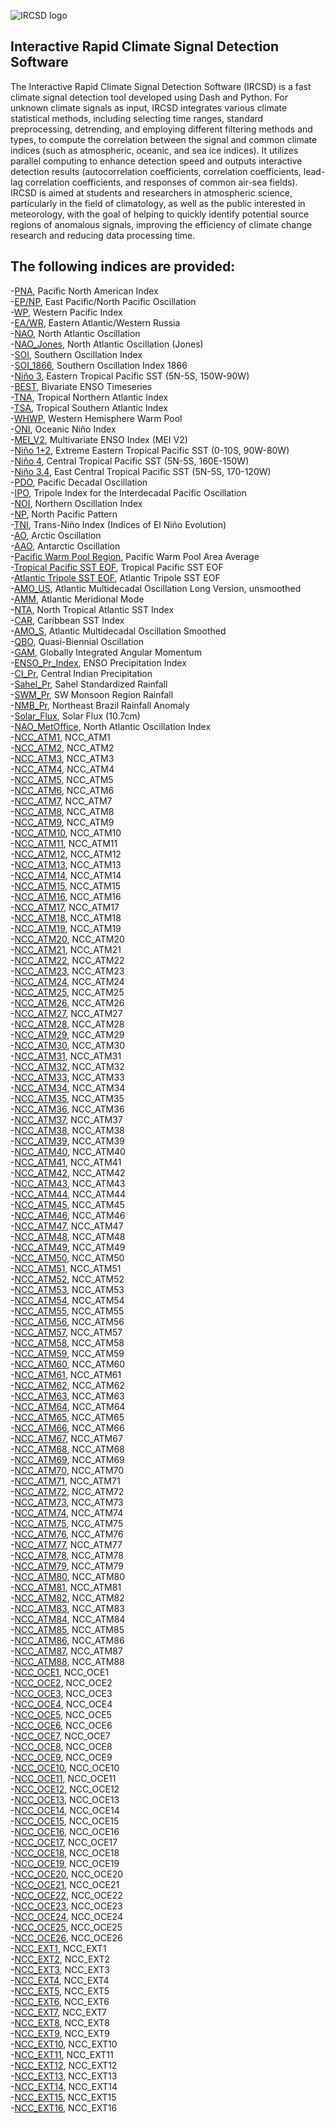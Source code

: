 ![IRCSD logo](assets/IRCSD.png)

## Interactive Rapid Climate Signal Detection Software

The Interactive Rapid Climate Signal Detection Software (IRCSD) is a fast climate signal detection tool developed using Dash and Python. For unknown climate signals as input, IRCSD integrates various climate statistical methods, including selecting time ranges, standard preprocessing, detrending, and employing different filtering methods and types, to compute the correlation between the signal and common climate indices (such as atmospheric, oceanic, and sea ice indices). It utilizes parallel computing to enhance detection speed and outputs interactive detection results (autocorrelation coefficients, correlation coefficients, lead-lag correlation coefficients, and responses of common air-sea fields). IRCSD is aimed at students and researchers in atmospheric science, particularly in the field of climatology, as well as the public interested in meteorology, with the goal of helping to quickly identify potential source regions of anomalous signals, improving the efficiency of climate change research and reducing data processing time.

## The following indices are provided:

-[PNA](https://www.psl.noaa.gov/data/correlation/pna.data),
Pacific North American Index  
-[EP/NP](https://www.psl.noaa.gov/data/correlation/epo.data),
East Pacific/North Pacific Oscillation  
-[WP](https://www.psl.noaa.gov/data/correlation/wp.data),
Western Pacific Index  
-[EA/WR](https://www.psl.noaa.gov/data/correlation/ea.data),
Eastern Atlantic/Western Russia  
-[NAO](https://www.psl.noaa.gov/data/correlation/nao.data),
North Atlantic Oscillation  
-[NAO_Jones](https://www.psl.noaa.gov/data/correlation/jonesnao.data),
North Atlantic Oscillation (Jones)  
-[SOI](https://www.psl.noaa.gov/data/correlation/soi.data),
Southern Oscillation Index  
-[SOI_1866](https://climatedataguide.ucar.edu/sites/default/files/2024-04/darwin.anom_.txt),
Southern Oscillation Index 1866  
-[Niño 3](https://www.psl.noaa.gov/data/correlation/nina3.anom.data),
Eastern Tropical Pacific SST (5N-5S, 150W-90W)  
-[BEST](https://www.psl.noaa.gov/data/correlation/censo.long.data),
Bivariate ENSO Timeseries  
-[TNA](https://www.psl.noaa.gov/data/correlation/tna.data),
Tropical Northern Atlantic Index  
-[TSA](https://www.psl.noaa.gov/data/correlation/tsa.data),
Tropical Southern Atlantic Index  
-[WHWP](https://www.psl.noaa.gov/data/correlation/whwp.data),
Western Hemisphere Warm Pool  
-[ONI](https://www.psl.noaa.gov/data/correlation/oni.data),
Oceanic Niño Index  
-[MEI_V2](https://www.psl.noaa.gov/enso/mei/data/meiv2.data),
Multivariate ENSO Index (MEI V2)  
-[Niño 1+2](https://www.psl.noaa.gov/data/correlation/nina1.anom.data),
Extreme Eastern Tropical Pacific SST (0-10S, 90W-80W)  
-[Niño 4](https://www.psl.noaa.gov/data/correlation/nina4.anom.data),
Central Tropical Pacific SST (5N-5S, 160E-150W)  
-[Niño 3.4](https://www.psl.noaa.gov/data/correlation/nina34.anom.data),
East Central Tropical Pacific SST (5N-5S, 170-120W)  
-[PDO](https://www.psl.noaa.gov/data/correlation/pdo.data),
Pacific Decadal Oscillation  
-[IPO](https://www.psl.noaa.gov/data/timeseries/IPOTPI/ipotpi.hadisst2.data),
Tripole Index for the Interdecadal Pacific Oscillation  
-[NOI](https://www.psl.noaa.gov/data/correlation/noi.data),
Northern Oscillation Index  
-[NP](https://www.psl.noaa.gov/data/correlation/np.data),
North Pacific Pattern  
-[TNI](https://www.psl.noaa.gov/data/correlation/tni.data),
Trans-Niño Index (Indices of El Niño Evolution)  
-[AO](https://www.psl.noaa.gov/data/correlation/ao.data),
Arctic Oscillation  
-[AAO](https://www.psl.noaa.gov/data/correlation/aao.data),
Antarctic Oscillation  
-[Pacific Warm Pool Region](https://www.psl.noaa.gov/data/correlation/pacwarm.data),
Pacific Warm Pool Area Average  
-[Tropical Pacific SST EOF](https://psl.noaa.gov/data/correlation/eofpac.data),
Tropical Pacific SST EOF  
-[Atlantic Tripole SST EOF](https://www.psl.noaa.gov/data/correlation/atltri.data),
Atlantic Tripole SST EOF  
-[AMO_US](https://www.psl.noaa.gov/data/correlation/amon.us.data),
Atlantic Multidecadal Oscillation Long Version, unsmoothed  
-[AMM](https://www.psl.noaa.gov/data/timeseries/monthly/AMM/ammsst.data),
Atlantic Meridional Mode  
-[NTA](https://www.psl.noaa.gov/data/correlation/NTA_ersst.data),
North Tropical Atlantic SST Index  
-[CAR](https://www.psl.noaa.gov/data/correlation/CAR_ersst.data),
Caribbean SST Index  
-[AMO_S](https://www.psl.noaa.gov/data/correlation/amon.sm.data),
Atlantic Multidecadal Oscillation Smoothed  
-[QBO](https://www.psl.noaa.gov/data/correlation/qbo.data),
Quasi-Biennial Oscillation  
-[GAM](https://www.psl.noaa.gov/data/correlation/glaam.data.scaled),
Globally Integrated Angular Momentum  
-[ENSO_Pr_Index](https://www.psl.noaa.gov/data/correlation/espi.data),
ENSO Precipitation Index  
-[CI_Pr](https://www.psl.noaa.gov/data/correlation/indiamon.data),
Central Indian Precipitation  
-[Sahel_Pr](https://www.psl.noaa.gov/data/correlation/sahelrain.data),
Sahel Standardized Rainfall  
-[SWM_Pr](https://www.psl.noaa.gov/data/correlation/swmonsoon.data),
SW Monsoon Region Rainfall  
-[NMB_Pr](https://www.psl.noaa.gov/data/correlation/brazilrain.data),
Northeast Brazil Rainfall Anomaly  
-[Solar_Flux](https://www.psl.noaa.gov/data/correlation/solar.data),
Solar Flux (10.7cm)  
-[NAO_MetOffice](https://crudata.uea.ac.uk/cru/data/nao/nao_3dp.dat),
North Atlantic Oscillation Index  
-[NCC_ATM1](http://cmdp.ncc-cma.net/Monitoring/cn_index_130.php),
NCC_ATM1  
-[NCC_ATM2](http://cmdp.ncc-cma.net/Monitoring/cn_index_130.php),
NCC_ATM2  
-[NCC_ATM3](http://cmdp.ncc-cma.net/Monitoring/cn_index_130.php),
NCC_ATM3  
-[NCC_ATM4](http://cmdp.ncc-cma.net/Monitoring/cn_index_130.php),
NCC_ATM4  
-[NCC_ATM5](http://cmdp.ncc-cma.net/Monitoring/cn_index_130.php),
NCC_ATM5  
-[NCC_ATM6](http://cmdp.ncc-cma.net/Monitoring/cn_index_130.php),
NCC_ATM6  
-[NCC_ATM7](http://cmdp.ncc-cma.net/Monitoring/cn_index_130.php),
NCC_ATM7  
-[NCC_ATM8](http://cmdp.ncc-cma.net/Monitoring/cn_index_130.php),
NCC_ATM8  
-[NCC_ATM9](http://cmdp.ncc-cma.net/Monitoring/cn_index_130.php),
NCC_ATM9  
-[NCC_ATM10](http://cmdp.ncc-cma.net/Monitoring/cn_index_130.php),
NCC_ATM10  
-[NCC_ATM11](http://cmdp.ncc-cma.net/Monitoring/cn_index_130.php),
NCC_ATM11  
-[NCC_ATM12](http://cmdp.ncc-cma.net/Monitoring/cn_index_130.php),
NCC_ATM12  
-[NCC_ATM13](http://cmdp.ncc-cma.net/Monitoring/cn_index_130.php),
NCC_ATM13  
-[NCC_ATM14](http://cmdp.ncc-cma.net/Monitoring/cn_index_130.php),
NCC_ATM14  
-[NCC_ATM15](http://cmdp.ncc-cma.net/Monitoring/cn_index_130.php),
NCC_ATM15  
-[NCC_ATM16](http://cmdp.ncc-cma.net/Monitoring/cn_index_130.php),
NCC_ATM16  
-[NCC_ATM17](http://cmdp.ncc-cma.net/Monitoring/cn_index_130.php),
NCC_ATM17  
-[NCC_ATM18](http://cmdp.ncc-cma.net/Monitoring/cn_index_130.php),
NCC_ATM18  
-[NCC_ATM19](http://cmdp.ncc-cma.net/Monitoring/cn_index_130.php),
NCC_ATM19  
-[NCC_ATM20](http://cmdp.ncc-cma.net/Monitoring/cn_index_130.php),
NCC_ATM20  
-[NCC_ATM21](http://cmdp.ncc-cma.net/Monitoring/cn_index_130.php),
NCC_ATM21  
-[NCC_ATM22](http://cmdp.ncc-cma.net/Monitoring/cn_index_130.php),
NCC_ATM22  
-[NCC_ATM23](http://cmdp.ncc-cma.net/Monitoring/cn_index_130.php),
NCC_ATM23  
-[NCC_ATM24](http://cmdp.ncc-cma.net/Monitoring/cn_index_130.php),
NCC_ATM24  
-[NCC_ATM25](http://cmdp.ncc-cma.net/Monitoring/cn_index_130.php),
NCC_ATM25  
-[NCC_ATM26](http://cmdp.ncc-cma.net/Monitoring/cn_index_130.php),
NCC_ATM26  
-[NCC_ATM27](http://cmdp.ncc-cma.net/Monitoring/cn_index_130.php),
NCC_ATM27  
-[NCC_ATM28](http://cmdp.ncc-cma.net/Monitoring/cn_index_130.php),
NCC_ATM28  
-[NCC_ATM29](http://cmdp.ncc-cma.net/Monitoring/cn_index_130.php),
NCC_ATM29  
-[NCC_ATM30](http://cmdp.ncc-cma.net/Monitoring/cn_index_130.php),
NCC_ATM30  
-[NCC_ATM31](http://cmdp.ncc-cma.net/Monitoring/cn_index_130.php),
NCC_ATM31  
-[NCC_ATM32](http://cmdp.ncc-cma.net/Monitoring/cn_index_130.php),
NCC_ATM32  
-[NCC_ATM33](http://cmdp.ncc-cma.net/Monitoring/cn_index_130.php),
NCC_ATM33  
-[NCC_ATM34](http://cmdp.ncc-cma.net/Monitoring/cn_index_130.php),
NCC_ATM34  
-[NCC_ATM35](http://cmdp.ncc-cma.net/Monitoring/cn_index_130.php),
NCC_ATM35  
-[NCC_ATM36](http://cmdp.ncc-cma.net/Monitoring/cn_index_130.php),
NCC_ATM36  
-[NCC_ATM37](http://cmdp.ncc-cma.net/Monitoring/cn_index_130.php),
NCC_ATM37  
-[NCC_ATM38](http://cmdp.ncc-cma.net/Monitoring/cn_index_130.php),
NCC_ATM38  
-[NCC_ATM39](http://cmdp.ncc-cma.net/Monitoring/cn_index_130.php),
NCC_ATM39  
-[NCC_ATM40](http://cmdp.ncc-cma.net/Monitoring/cn_index_130.php),
NCC_ATM40  
-[NCC_ATM41](http://cmdp.ncc-cma.net/Monitoring/cn_index_130.php),
NCC_ATM41  
-[NCC_ATM42](http://cmdp.ncc-cma.net/Monitoring/cn_index_130.php),
NCC_ATM42  
-[NCC_ATM43](http://cmdp.ncc-cma.net/Monitoring/cn_index_130.php),
NCC_ATM43  
-[NCC_ATM44](http://cmdp.ncc-cma.net/Monitoring/cn_index_130.php),
NCC_ATM44  
-[NCC_ATM45](http://cmdp.ncc-cma.net/Monitoring/cn_index_130.php),
NCC_ATM45  
-[NCC_ATM46](http://cmdp.ncc-cma.net/Monitoring/cn_index_130.php),
NCC_ATM46  
-[NCC_ATM47](http://cmdp.ncc-cma.net/Monitoring/cn_index_130.php),
NCC_ATM47  
-[NCC_ATM48](http://cmdp.ncc-cma.net/Monitoring/cn_index_130.php),
NCC_ATM48  
-[NCC_ATM49](http://cmdp.ncc-cma.net/Monitoring/cn_index_130.php),
NCC_ATM49  
-[NCC_ATM50](http://cmdp.ncc-cma.net/Monitoring/cn_index_130.php),
NCC_ATM50  
-[NCC_ATM51](http://cmdp.ncc-cma.net/Monitoring/cn_index_130.php),
NCC_ATM51  
-[NCC_ATM52](http://cmdp.ncc-cma.net/Monitoring/cn_index_130.php),
NCC_ATM52  
-[NCC_ATM53](http://cmdp.ncc-cma.net/Monitoring/cn_index_130.php),
NCC_ATM53  
-[NCC_ATM54](http://cmdp.ncc-cma.net/Monitoring/cn_index_130.php),
NCC_ATM54  
-[NCC_ATM55](http://cmdp.ncc-cma.net/Monitoring/cn_index_130.php),
NCC_ATM55  
-[NCC_ATM56](http://cmdp.ncc-cma.net/Monitoring/cn_index_130.php),
NCC_ATM56  
-[NCC_ATM57](http://cmdp.ncc-cma.net/Monitoring/cn_index_130.php),
NCC_ATM57  
-[NCC_ATM58](http://cmdp.ncc-cma.net/Monitoring/cn_index_130.php),
NCC_ATM58  
-[NCC_ATM59](http://cmdp.ncc-cma.net/Monitoring/cn_index_130.php),
NCC_ATM59  
-[NCC_ATM60](http://cmdp.ncc-cma.net/Monitoring/cn_index_130.php),
NCC_ATM60  
-[NCC_ATM61](http://cmdp.ncc-cma.net/Monitoring/cn_index_130.php),
NCC_ATM61  
-[NCC_ATM62](http://cmdp.ncc-cma.net/Monitoring/cn_index_130.php),
NCC_ATM62  
-[NCC_ATM63](http://cmdp.ncc-cma.net/Monitoring/cn_index_130.php),
NCC_ATM63  
-[NCC_ATM64](http://cmdp.ncc-cma.net/Monitoring/cn_index_130.php),
NCC_ATM64  
-[NCC_ATM65](http://cmdp.ncc-cma.net/Monitoring/cn_index_130.php),
NCC_ATM65  
-[NCC_ATM66](http://cmdp.ncc-cma.net/Monitoring/cn_index_130.php),
NCC_ATM66  
-[NCC_ATM67](http://cmdp.ncc-cma.net/Monitoring/cn_index_130.php),
NCC_ATM67  
-[NCC_ATM68](http://cmdp.ncc-cma.net/Monitoring/cn_index_130.php),
NCC_ATM68  
-[NCC_ATM69](http://cmdp.ncc-cma.net/Monitoring/cn_index_130.php),
NCC_ATM69  
-[NCC_ATM70](http://cmdp.ncc-cma.net/Monitoring/cn_index_130.php),
NCC_ATM70  
-[NCC_ATM71](http://cmdp.ncc-cma.net/Monitoring/cn_index_130.php),
NCC_ATM71  
-[NCC_ATM72](http://cmdp.ncc-cma.net/Monitoring/cn_index_130.php),
NCC_ATM72  
-[NCC_ATM73](http://cmdp.ncc-cma.net/Monitoring/cn_index_130.php),
NCC_ATM73  
-[NCC_ATM74](http://cmdp.ncc-cma.net/Monitoring/cn_index_130.php),
NCC_ATM74  
-[NCC_ATM75](http://cmdp.ncc-cma.net/Monitoring/cn_index_130.php),
NCC_ATM75  
-[NCC_ATM76](http://cmdp.ncc-cma.net/Monitoring/cn_index_130.php),
NCC_ATM76  
-[NCC_ATM77](http://cmdp.ncc-cma.net/Monitoring/cn_index_130.php),
NCC_ATM77  
-[NCC_ATM78](http://cmdp.ncc-cma.net/Monitoring/cn_index_130.php),
NCC_ATM78  
-[NCC_ATM79](http://cmdp.ncc-cma.net/Monitoring/cn_index_130.php),
NCC_ATM79  
-[NCC_ATM80](http://cmdp.ncc-cma.net/Monitoring/cn_index_130.php),
NCC_ATM80  
-[NCC_ATM81](http://cmdp.ncc-cma.net/Monitoring/cn_index_130.php),
NCC_ATM81  
-[NCC_ATM82](http://cmdp.ncc-cma.net/Monitoring/cn_index_130.php),
NCC_ATM82  
-[NCC_ATM83](http://cmdp.ncc-cma.net/Monitoring/cn_index_130.php),
NCC_ATM83  
-[NCC_ATM84](http://cmdp.ncc-cma.net/Monitoring/cn_index_130.php),
NCC_ATM84  
-[NCC_ATM85](http://cmdp.ncc-cma.net/Monitoring/cn_index_130.php),
NCC_ATM85  
-[NCC_ATM86](http://cmdp.ncc-cma.net/Monitoring/cn_index_130.php),
NCC_ATM86  
-[NCC_ATM87](http://cmdp.ncc-cma.net/Monitoring/cn_index_130.php),
NCC_ATM87  
-[NCC_ATM88](http://cmdp.ncc-cma.net/Monitoring/cn_index_130.php),
NCC_ATM88  
-[NCC_OCE1](http://cmdp.ncc-cma.net/Monitoring/cn_index_130.php),
NCC_OCE1  
-[NCC_OCE2](http://cmdp.ncc-cma.net/Monitoring/cn_index_130.php),
NCC_OCE2  
-[NCC_OCE3](http://cmdp.ncc-cma.net/Monitoring/cn_index_130.php),
NCC_OCE3  
-[NCC_OCE4](http://cmdp.ncc-cma.net/Monitoring/cn_index_130.php),
NCC_OCE4  
-[NCC_OCE5](http://cmdp.ncc-cma.net/Monitoring/cn_index_130.php),
NCC_OCE5  
-[NCC_OCE6](http://cmdp.ncc-cma.net/Monitoring/cn_index_130.php),
NCC_OCE6  
-[NCC_OCE7](http://cmdp.ncc-cma.net/Monitoring/cn_index_130.php),
NCC_OCE7  
-[NCC_OCE8](http://cmdp.ncc-cma.net/Monitoring/cn_index_130.php),
NCC_OCE8  
-[NCC_OCE9](http://cmdp.ncc-cma.net/Monitoring/cn_index_130.php),
NCC_OCE9  
-[NCC_OCE10](http://cmdp.ncc-cma.net/Monitoring/cn_index_130.php),
NCC_OCE10  
-[NCC_OCE11](http://cmdp.ncc-cma.net/Monitoring/cn_index_130.php),
NCC_OCE11  
-[NCC_OCE12](http://cmdp.ncc-cma.net/Monitoring/cn_index_130.php),
NCC_OCE12  
-[NCC_OCE13](http://cmdp.ncc-cma.net/Monitoring/cn_index_130.php),
NCC_OCE13  
-[NCC_OCE14](http://cmdp.ncc-cma.net/Monitoring/cn_index_130.php),
NCC_OCE14  
-[NCC_OCE15](http://cmdp.ncc-cma.net/Monitoring/cn_index_130.php),
NCC_OCE15  
-[NCC_OCE16](http://cmdp.ncc-cma.net/Monitoring/cn_index_130.php),
NCC_OCE16  
-[NCC_OCE17](http://cmdp.ncc-cma.net/Monitoring/cn_index_130.php),
NCC_OCE17  
-[NCC_OCE18](http://cmdp.ncc-cma.net/Monitoring/cn_index_130.php),
NCC_OCE18  
-[NCC_OCE19](http://cmdp.ncc-cma.net/Monitoring/cn_index_130.php),
NCC_OCE19  
-[NCC_OCE20](http://cmdp.ncc-cma.net/Monitoring/cn_index_130.php),
NCC_OCE20  
-[NCC_OCE21](http://cmdp.ncc-cma.net/Monitoring/cn_index_130.php),
NCC_OCE21  
-[NCC_OCE22](http://cmdp.ncc-cma.net/Monitoring/cn_index_130.php),
NCC_OCE22  
-[NCC_OCE23](http://cmdp.ncc-cma.net/Monitoring/cn_index_130.php),
NCC_OCE23  
-[NCC_OCE24](http://cmdp.ncc-cma.net/Monitoring/cn_index_130.php),
NCC_OCE24  
-[NCC_OCE25](http://cmdp.ncc-cma.net/Monitoring/cn_index_130.php),
NCC_OCE25  
-[NCC_OCE26](http://cmdp.ncc-cma.net/Monitoring/cn_index_130.php),
NCC_OCE26  
-[NCC_EXT1](http://cmdp.ncc-cma.net/Monitoring/cn_index_130.php),
NCC_EXT1  
-[NCC_EXT2](http://cmdp.ncc-cma.net/Monitoring/cn_index_130.php),
NCC_EXT2  
-[NCC_EXT3](http://cmdp.ncc-cma.net/Monitoring/cn_index_130.php),
NCC_EXT3  
-[NCC_EXT4](http://cmdp.ncc-cma.net/Monitoring/cn_index_130.php),
NCC_EXT4  
-[NCC_EXT5](http://cmdp.ncc-cma.net/Monitoring/cn_index_130.php),
NCC_EXT5  
-[NCC_EXT6](http://cmdp.ncc-cma.net/Monitoring/cn_index_130.php),
NCC_EXT6  
-[NCC_EXT7](http://cmdp.ncc-cma.net/Monitoring/cn_index_130.php),
NCC_EXT7  
-[NCC_EXT8](http://cmdp.ncc-cma.net/Monitoring/cn_index_130.php),
NCC_EXT8  
-[NCC_EXT9](http://cmdp.ncc-cma.net/Monitoring/cn_index_130.php),
NCC_EXT9  
-[NCC_EXT10](http://cmdp.ncc-cma.net/Monitoring/cn_index_130.php),
NCC_EXT10  
-[NCC_EXT11](http://cmdp.ncc-cma.net/Monitoring/cn_index_130.php),
NCC_EXT11  
-[NCC_EXT12](http://cmdp.ncc-cma.net/Monitoring/cn_index_130.php),
NCC_EXT12  
-[NCC_EXT13](http://cmdp.ncc-cma.net/Monitoring/cn_index_130.php),
NCC_EXT13  
-[NCC_EXT14](http://cmdp.ncc-cma.net/Monitoring/cn_index_130.php),
NCC_EXT14  
-[NCC_EXT15](http://cmdp.ncc-cma.net/Monitoring/cn_index_130.php),
NCC_EXT15  
-[NCC_EXT16](http://cmdp.ncc-cma.net/Monitoring/cn_index_130.php),
NCC_EXT16  


